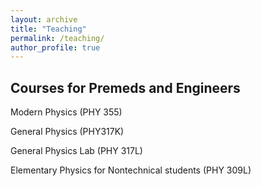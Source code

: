 ```yaml
---
layout: archive
title: "Teaching"
permalink: /teaching/
author_profile: true
---
```


Courses for  Premeds  and  Engineers
------
Modern Physics (PHY 355)

General Physics (PHY317K)

General Physics Lab (PHY 317L)

Elementary Physics for Nontechnical students (PHY 309L)

<!-- {% include base_path %}

{% for post in site.teaching reversed %}
  {% include archive-single.html %}
{% endfor %} -->
